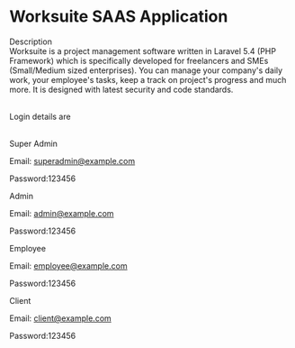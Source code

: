 # Worksuite SAAS Application

Description<br>
Worksuite is a project management software written in Laravel 5.4 (PHP Framework) which is specifically developed for freelancers and SMEs (Small/Medium sized enterprises). You can manage your company's daily work, your employee's tasks, keep a track on project's progress and much more. It is designed with latest security and code standards.


<br>
Login details are<br><br>
 
Super Admin

Email: superadmin@example.com<br>

Password:123456

                
Admin

Email: admin@example.com

Password:123456

Employee

Email: employee@example.com

Password:123456

Client

Email: client@example.com

Password:123456
